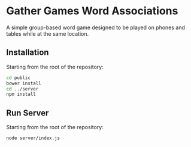 # Gather Games Word Associations

A simple group-based word game designed to be played on phones and tables while
at the same location.


## Installation

Starting from the root of the repository:

```bash
cd public
bower install
cd ../server
npm install
```


## Run Server

Starting from the root of the repository:

```bash
node server/index.js
```


